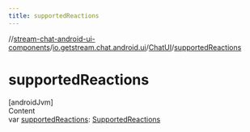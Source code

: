 ```yaml
---
title: supportedReactions
---
```

//[stream-chat-android-ui-components](../../../index.md)/[io.getstream.chat.android.ui](../index.md)/[ChatUI](index.md)/[supportedReactions](supportedReactions.md)



# supportedReactions  
[androidJvm]  
Content  
var [supportedReactions](supportedReactions.md): [SupportedReactions](../SupportedReactions/index.md)  



